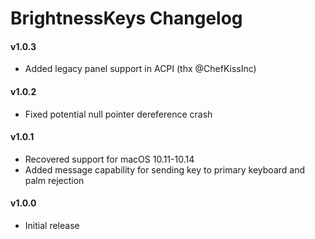 BrightnessKeys Changelog
======================================
#### v1.0.3
- Added legacy panel support in ACPI (thx @ChefKissInc)

#### v1.0.2
- Fixed potential null pointer dereference crash

#### v1.0.1
- Recovered support for macOS 10.11-10.14
- Added message capability for sending key to primary keyboard and palm rejection

#### v1.0.0
- Initial release

